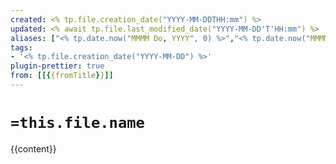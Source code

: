```yaml
---
created: <% tp.file.creation_date("YYYY-MM-DDTHH:mm") %>
updated: <% await tp.file.last_modified_date("YYYY-MM-DD'T'HH:mm") %>
aliases: ["<% tp.date.now("MMMM Do, YYYY", 0) %>","<% tp.date.now("MMMM D, YYYY") %>","<% tp.date.now("MMM D, YYYY") %>","<% tp.date.now("MMM. D, YYYY") %>","<% tp.date.now("M/D/YYYY") %>","<% tp.date.now("M-D-YYYY") %>","<% tp.date.now("YYYY-MM-DD") %>","<% tp.date.now("M.D.YYYY") %>",]
tags:
- '<% tp.file.creation_date("YYYY-MM-DD") %>'
plugin-prettier: true
from: [[{{fromTitle}}]]
---
```


# `=this.file.name`

{{content}}
